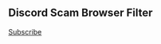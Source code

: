 ## Discord Scam Browser Filter

[Subscribe](https://subscribe.adblockplus.org/?location=https://raw.githubusercontent.com/xXBuilderBXx/DiscordScamBrowserFilter/master/filterlist&title=Discord%20Scam%20Browser%20Filter)
